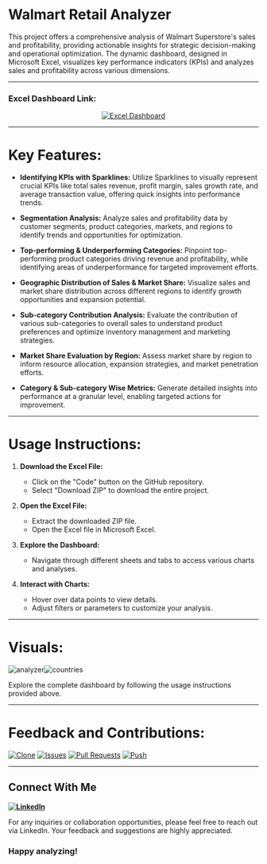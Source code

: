 # Walmart Retail Analyzer

This project offers a comprehensive analysis of Walmart Superstore's sales and profitability, providing actionable insights for strategic decision-making and operational optimization. The dynamic dashboard, designed in Microsoft Excel, visualizes key performance indicators (KPIs) and analyzes sales and profitability across various dimensions.

---

### Excel Dashboard Link:
<p align="center">
  <a href="https://docs.google.com/spreadsheets/d/10zXwekQCxKpWsvexNTGCmX3H8RBdal5U/edit#gid=89267768">
    <img src="https://img.shields.io/badge/Excel%20Dashboard-Download-darkspringgreen" alt="Excel Dashboard">
  </a>
</p>


  ---
  
# Key Features:

- **Identifying KPIs with Sparklines:** Utilize Sparklines to visually represent crucial KPIs like total sales revenue, profit margin, sales growth rate, and average transaction value, offering quick insights into performance trends.

- **Segmentation Analysis:** Analyze sales and profitability data by customer segments, product categories, markets, and regions to identify trends and opportunities for optimization.

- **Top-performing & Underperforming Categories:** Pinpoint top-performing product categories driving revenue and profitability, while identifying areas of underperformance for targeted improvement efforts.

- **Geographic Distribution of Sales & Market Share:** Visualize sales and market share distribution across different regions to identify growth opportunities and expansion potential.

- **Sub-category Contribution Analysis:** Evaluate the contribution of various sub-categories to overall sales to understand product preferences and optimize inventory management and marketing strategies.

- **Market Share Evaluation by Region:** Assess market share by region to inform resource allocation, expansion strategies, and market penetration efforts.

- **Category & Sub-category Wise Metrics:** Generate detailed insights into performance at a granular level, enabling targeted actions for improvement.

---

# Usage Instructions:

1. **Download the Excel File:**
   - Click on the "Code" button on the GitHub repository.
   - Select "Download ZIP" to download the entire project.

2. **Open the Excel File:**
   - Extract the downloaded ZIP file.
   - Open the Excel file in Microsoft Excel.

3. **Explore the Dashboard:**
   - Navigate through different sheets and tabs to access various charts and analyses.

4. **Interact with Charts:**
   - Hover over data points to view details.
   - Adjust filters or parameters to customize your analysis.
---

# Visuals:
![analyzer](https://github.com/virajbhutada/Walmart-Retail-Analyzer/assets/143819712/224f0a2e-0d64-4dc1-83ac-d37d71a9f008)![countries](https://github.com/virajbhutada/Walmart-Retail-Analyzer/assets/143819712/a17de7c2-3180-4c10-a66e-4f9c3ee1b860)


Explore the complete dashboard by following the usage instructions provided above.

---

# Feedback and Contributions:

[![Clone](https://img.shields.io/badge/Clone-Download-yellow)](https://github.com/virajbhutada/Walmart-Retail-Analyzer/archive/refs/heads/main.zip) [![Issues](https://img.shields.io/badge/Issues-Report-red)](https://github.com/virajbhutada/Walmart-Retail-Analyzer/issues) [![Pull Requests](https://img.shields.io/badge/Pull%20Requests-Submit-green)](https://github.com/virajbhutada/Walmart-Retail-Analyzer/pulls) [![Push](https://img.shields.io/badge/Push-Upload-orange)](https://github.com/virajbhutada/Walmart-Retail-Analyzer)

---

## Connect With Me

**[![LinkedIn](https://img.shields.io/badge/LinkedIn-Viraj%20Bhutada-blue?logo=linkedin)](https://www.linkedin.com/in/virajnbhutada24/)**

For any inquiries or collaboration opportunities, please feel free to reach out via LinkedIn. Your feedback and suggestions are highly appreciated.


### Happy analyzing!
